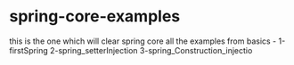 # spring-core-examples

this is the one which will clear spring core all the examples from basics -
1-firstSpring
2-spring_setterInjection
3-spring_Construction_injectio
